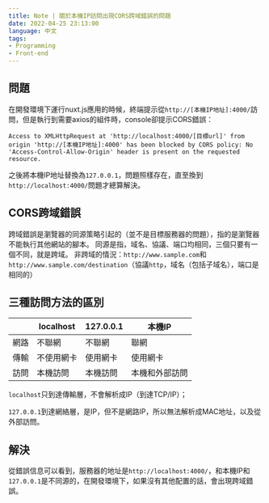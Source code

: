 ```yaml
---
title: Note | 關於本機IP訪問出現CORS跨域錯誤的問題
date: 2022-04-25 23:13:00
language: 中文
tags:
- Programming
- Front-end
---
```


## 問題
在開發環境下運行nuxt.js應用的時候，終端提示從`http://[本機IP地址]:4000/`訪問，但是執行到需要axios的組件時，console卻提示CORS錯誤：
<!--rehype:data-language=plain-->
```plain
Access to XMLHttpRequest at 'http://localhost:4000/[目標url]' from origin 'http://[本機IP地址]:4000' has been blocked by CORS policy: No 'Access-Control-Allow-Origin' header is present on the requested resource.
```

之後將本機IP地址替換為`127.0.0.1`，問題照樣存在，直至換到`http://localhost:4000/`問題才總算解決。

## CORS跨域錯誤
跨域錯誤是瀏覽器的同源策略引起的（並不是目標服務器的問題），指的是瀏覽器不能執行其他網站的腳本。
同源是指，域名、協議、端口均相同，三個只要有一個不同，就是跨域。
非跨域的情況：`http://www.sample.com`和`http://www.sample.com/destination`（協議`http`，域名（包括子域名），端口是相同的）

## 三種訪問方法的區別

|      | localhost  | 127.0.0.1 | 本機IP         |
|------|------------|-----------|----------------|
| 網路 | 不聯網     | 不聯網    | 聯網           |
| 傳輸 | 不使用網卡 | 使用網卡  | 使用網卡       |
| 訪問 | 本機訪問   | 本機訪問  | 本機和外部訪問 |

`localhost`只到達傳輸層，不會解析成IP（到達TCP/IP）；

`127.0.0.1`到達網絡層，是IP，但不是網路IP，所以無法解析成MAC地址，以及從外部訪問。

## 解決
從錯誤信息可以看到，服務器的地址是`http://localhost:4000/`，和本機IP和`127.0.0.1`是不同源的，在開發環境下，如果沒有其他配置的話，會出現跨域錯誤。



